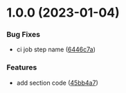 # 1.0.0 (2023-01-04)


### Bug Fixes

* ci job step name ([6446c7a](https://github.com/spaceship-prompt/spaceship-react/commit/6446c7a7c64b55d30e17f73a6ad3a4014c9f16c3))


### Features

* add section code ([45bb4a7](https://github.com/spaceship-prompt/spaceship-react/commit/45bb4a7876188cf081333d2b86af55758b52cc02))
